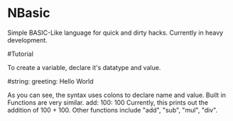 # NBasic

Simple BASIC-Like language for quick and dirty hacks. Currently in heavy development.

#Tutorial

To create a variable, declare it's datatype and value.

#string: greeting: Hello World

As you can see, the syntax uses colons to declare name and value. Built in Functions are very similar.
add: 100: 100
Currently, this prints out the addition of 100 + 100.  Other functions include "add", "sub", "mul", "div".
